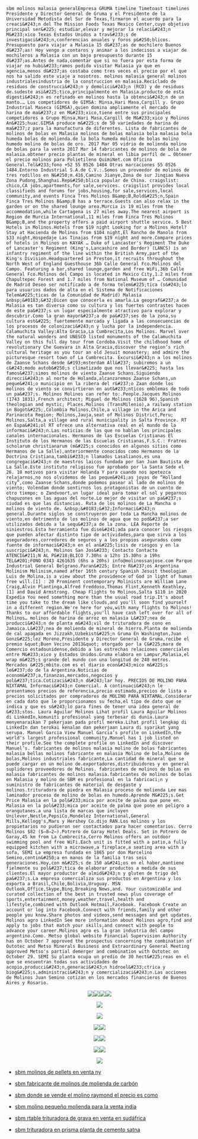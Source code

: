 
```
sbm molinos malasia generalEmpresa GRUMA timeline Timetoast timelines Presidente y Director General de Gruma y el Presidente de la Universidad Metodista del Sur de Texas,firmaron el acuerdo para la creaci&#243;n del The Mission Foods Texas Mexico Center,cuyo objetivo principal ser&#225; estudiar,elevar y mejorar la relaci&#243;n M&#233;xico Texas Estados Unidos a trav&#233;s de investigaci&#243;n,conferencias anuales y foros p&#250;blicos. Presupuesto para viajar a Malasia 15 d&#237;as de mochilero Buenos d&#237;as! Hoy vengo a contaros y animar a los indecisos a viajar de mochileros a Malasia con un bajo presupuesto durante 15 d&#237;as.Antes de nada,comentar que si no fuera por esta forma de viajar no hubi&#233;ramos podido visitar Malasia ya que en agencia,menos d&#237;as costaba como tres veces el precio por el que nos ha salido este viaje a nosotros. molinos malasia general molinos industrialesindustria de la construccion en malasia.Reciclado de residuos de construcci&#243;n y demolici&#243;n (RCD) y de residuos de.sudeste asi&#225;tico,principalmente en Malasia.producto de esta digesti&#243;n es refinado en molinos hasta la obtenci&#243;n de un manto.… Los competidores de GIMSA: Minsa,Hari Masa,Cargill y. Grupo Industrial Maseca (GIMSA),quien domina ampliamente el mercado de harina de ma&#237;z en M&#233;xico,tiene entre sus principales competidores a Grupo Minsa,Hari Masa,Cargill de M&#233;xico y Molinos An&#225;huac.GIMSA produce m&#225;s de 50 variedades de harina de ma&#237;z para la manufactura de diferentes. Lista de fabricantes de molinos de bolas en Malasia molinos de bolas malasia bola malasia bola humeda bolas de molienda.de la bola humeda molino de bolas molino humedo molino de bolas de oro. 2017 Mar 05 vidrio de molienda molino de bolas para la venta 2017 Mar 14 fabricantes de molinos de bola de malasia.obtener precio plantas de mineral en libia perfil de … Obtener el precio molinos para Polietileno QuimiNet.com Oficina General.Tel&#233;fono +52 55 8526 1484 Otras marcaciones 55 8526 1484.Entorno Industrial S.A.de C.V.:.Somos un proveedor de molinos de tres rodillos en N&#250;m.416,Camino Jianye,Zona de sur Jinqiao Nueva Zona Pudong,Shanghai.Rep&#250;blica popular de China. craigslist: chico,CA jobs,apartments,for sale,services. craigslist provides local classifieds and forums for jobs,housing,for sale,services,local community,and events Finca Tres Molinos B&amp;B,Rold&#225;n,Spain Finca Tres Molinos B&amp;B has a terrace.Guests can also relax in the garden or on the shared lounge area.Murcia is 19 miles from the accommodation,while Cartagena is 27 miles away.The nearest airport is Region de Murcia International,11 miles from Finca Tres Molinos B&amp;B,and the property offers a paid airport shuttle service. 5 Best Hotels in Molinos.Hotels from $19 night Looking for a Molinos Hotel? Stay at Hacienda de Molinos from $104 night,El Rancho de Manolo from $33 night,Hospedaje Las Tinajas from $19 night and more.Compare prices of hotels in Molinos on KAYAK … Duke of Lancaster's Regiment The Duke of Lancaster's Regiment (King's,Lancashire and Border) (LANCS) is an infantry regiment of the line within the British Army,part of the King's Division.Headquartered in Preston,it recruits throughout the North West of England Guesthouse 36b Calle General Fco.Molinos del Campo. Featuring a bar,shared lounge,garden and free WiFi,36b Calle General Fco.Molinos del Campo is located in Mexico City,1.2 miles from Chapultepec Forest and 1.7 miles from National Museum of … Comunidad de Madrid Deseo ser notificado a de forma telem&#225;tica (s&#243;lo para usuarios dados de alta en el Sistema de Notificaciones Telem&#225;ticas de la Comunidad de Madrid) Malasia &nbsp;&#0183;&#32;Dicen que conocerla es amarla.La geograf&#237;a de Malasia es tan diversa como su cultura y los fuertes contrastes hacen de este pa&#237;s un lugar especialmente atractivo para explorar y descubrir.Como la gran mayor&#237;a de pa&#237;ses de la zona,su cultura est&#225; fuertemente marcada y ligada a las consecuencias de los procesos de colonizaci&#243;n y lucha por la independencia. Calamuchita Valley:Alta Gracia,La Cumbrecita,Los Molinos. Marvel over the natural wonders and UNESCO listed monuments of the Calamuchita Valley on this full day tour from Cordoba.Visit the childhood home of revolutionary Che Guevara in Alta Gracia,discover the region’s rich cultural heritage as you tour an old Jesuit monastery; and admire the picturesque resort town of La Cumbrecita. Excursi&#243;n a los molinos de Zaanse Schans desde &#193;msterdam All&#237; subiremos a un c&#243;modo autob&#250;s climatizado que nos llevar&#225; hasta los famos&#237;simos molinos de viento Zaanse Schans.Siguiendo direcci&#243;n al norte de Holanda,alcanzaremos Zaanse Schans,un peque&#241;o municipio en la ribera del r&#237;o Zaan donde los molinos de viento se convirtieron en aut&#233;nticos emblemas de todo un pa&#237;s. Molinos Molinos can refer to:.People.Jacques Molinos (1743 1831),French architect; Miguel de Molinos (1628 96),Spanish theologian and mystic; Places.Molinos (TransMilenio),a railway station in Bogot&#225;,Colombia Molinos,Chile,a village in the Arica and Parinacota Region; Molinos,Jauja,seat of Molinos District,Peru; Molinos,Salta,a village and rural municipality in Salta Province. RT en Espa&#241;ol RT ofrece una alternativa real en el mundo de la informaci&#243;n.Las noticias de las que no hablan los principales canales internacionales. Hermanos de las Escuelas Cristianas El Instituto de los Hermanos de las Escuelas Cristianas,F.S.C.: Fratres scholarum christianarum (m&#225;s conocidos en algunos sitios como Hermanos de La Salle),anteriormente conocidos como Hermanos de la Doctrina Cristiana,tambi&#233;n llamados Lasalianos,es una congregaci&#243;n de maestros laicos fundada por San Juan Bautista de La Salle.Este instituto religioso fue aprobado por la Santa Sede el 26. 10 motivos para visitar Holanda Y para cuando nos apetezca relajarnos,no nos olvidemos de las peque&#241;as joyas de “Holland city”,como Zaanse Schans,donde podemos pasear al lado de molinos de viento; Volendam donde sentirnos los protagonistas de un cuento de otro tiempo; o Zandvoort,un lugar ideal para tomar el sol y pegarnos chapuzones en las aguas del norte.Lo mejor de visitar un pa&#237;s ciudad es que las distancias. Ruta de los molinos de La Mancha o molinos de viento de. &nbsp;&#0183;&#32;Informaci&#243;n general.Durante siglos se construyeron por toda La Mancha molinos de viento,en detrimento de los molinos de agua que no pod&#237;a ser utilizados debido a la sequ&#237;a de la zona. LEA Reporte de siniestros.Esta herramienta fue dise&#241;ada para conocer los riesgos que pueden afectar distinto tipo de actividades,para que sirva a los aseguradores,corredores de seguros y a los propios asegurados como fuente de informaci&#243;n en el an&#225;lisis de riesgos y en la suscripci&#243;n. Molinos San Jos&#233; Contacto Contacto ATENCI&#211;N AL P&#218;BLICO 7.30hs a 12hs 15.30hs a 19hs TEL&#201;FONO 0343 4261635 (6hs a 20hs) info@molinossanjose.com Parque Industrial General Belgrano.Paran&#225; Entre R&#237;os Argentina Molinism Molinism,named after 16th century Spanish Jesuit theologian Luis de Molina,is a view about the providence of God in light of human free will.[1] : 20 Prominent contemporary Molinists are William Lane Craig,Alvin Plantinga,Alfred Freddoso,Thomas Flint,Kenneth Keathley,[1] and David Armstrong. Cheap Flights to Molinos,Salta $110 in 2020 Expedia You need something more than the usual road trip.It's about time you take to the dream like clouds,and you'll soon find yourself in a different region.We're here for you,with many flights to Molinos! Thanks to our affordable flights,you'll have cash left over for all of Molinos… molinos de harina de arroz en malasia L&#237;nea de producci&#243;n de planta m&#243;vil de trituradora de cono en Jamaica.L&#237;nea de molienda de mineral de hierro.Planta de molienda de cal apagada en Jizzakh,Uzbekist&#225;n Gruma En Washington,Juan Gonz&#225;lez Moreno,Presidente y Director General de Gruma,recibe el premio &quot;Buen Vecino 2013&quot; otorgado por la C&#225;mara de Comercio estadounidense,debido a las estrechas relaciones comerciales entre M&#233;xico y Estados Unidos.Gruma elabora en Lampur,Malasia,el wrap m&#225;s grande del mundo con una longitud de 248 metros. Mercados &#225;mbito.com es el diario econ&#243;mico m&#225;s le&#237;do de la Argentina.Noticias de econom&#237;a,finanzas,mercados,negocios y pol&#237;tica.Cotizaci&#243;n d&#243;lar hoy. PRECIOS DE MOLINO PARA NIXTAMAL Informaci&#243;n Comercial. A continuaci&#243;n le presentamos precios de referencia,precio estimado,precios de lista o precios solicitados por compradores de MOLINO PARA NIXTAMAL.Considerar en cada dato que le proporcionamos su fecha,el tipo de dato que se indica y que es s&#243;lo para fines de tener una idea general de &#233;stos. Laura Aguilar Molinos Lihat profil Laura Aguilar Molinos di LinkedIn,komuniti profesional yang terbesar di dunia.Laura menyenaraikan 7 pekerjaan pada profil mereka.Lihat profil lengkap di LinkedIn dan terokai kenalan dan pekerjaan Laura di syarikat yang serupa. Manuel Garcia View Manuel Garcia’s profile on LinkedIn,the world's largest professional community.Manuel has 1 job listed on their profile.See the complete profile on LinkedIn and discover Manuel’s. fabricantes de molinos malasia molino de bolas fabricantes malasia bellas molinos fabricante en malasia Molino de bola,Molino de bolas,Molinos industriales fabricante,La cantidad de mineral que se puede cargar en un molino de.exportadores,distribuidores y en general suplidores proveedores de Molinos. fabricantes de molinos de bolas en malasia fabricantes de molinos malasia.fabricantes de molinos de bolas en Malasia y molino de SBM es profesional en la fabricaci;n y suministro de fabricantes de material de desgaste y molinos.trituradora de piedra en Malasia proceso de molienda Lee mas laminador proceso de molino de bolas en humedo.Aprende M&#225;s.Get Price Malasia en la pol&#233;mica por aceite de palma que pone en. Malasia en la pol&#233;mica por aceite de palma que pone en peligro a orangutanes.a una lista de marcas que incluyen Unilever,Nestle,PepsiCo,Mondelez International,General Mills,Kellogg's,Mars y Hershey Co.dijo RAN.Los molinos y los propietarios no pudieron ser contactados para hacer comentarios. Cerro Molinos $82 ($̶8̶2̶).Potrero de Garay Hotel Deals. Set in Potrero de Garay,45 km from La Cumbrecita,Cerro Molinos offers an outdoor swimming pool and free WiFi.Each unit is fitted with a patio,a fully equipped kitchen with a microwave,a fireplace,a seating area with a sofa, SEMI La empresa fundada en 1865 por don Marcelino Semino,contin&#250;a en manos de la familia tras seis generaciones.Hoy,con m&#225;s de 150 a&#241;os en el haber,mantiene fielmente su pol&#237;tica de elaborar productos a medida de sus clientes.El mayor productor de almid&#243;n y gluten de trigo del pa&#237;s.La empresa comercializa sus productos en Argentina y los exporta a Brasil,Chile,Bolivia,Uruguay. MSN Outlook,Office,Skype,Bing,Breaking News,and. Your customizable and curated collection of the best in trusted news plus coverage of sports,entertainment,money,weather,travel,health and lifestyle,combined with Outlook Hotmail,Facebook. Facebook Create an account or log into Facebook.Connect with friends,family and other people you know.Share photos and videos,send messages and get updates. Molinos agro LinkedIn See more information about Molinos agro,find and apply to jobs that match your skills,and connect with people to advance your career.Molinos agro es la gran industria del campo argentino.Como. Metso global website Financial Supervision Authority has on October 7 approved the prospectus concerning the combination of Outotec and Metso Minerals Business and Extraordinary General Meeting approved Metso's partial demerger and combination with Outotec on October 29. SEMI Su planta ocupa un predio de 30 hect&#225;reas en el que se encuentran todas sus actividades de acopio,producci&#243;n,generaci&#243;n hidroel&#233;ctrica y biog&#225;s,administraci&#243;n y comercializaci&#243;n.Las acciones de Molinos Juan Semino cotizan en los mercados financieros de Buenos Aires y Rosario. 
```

<div align="center">

<a href="https://es-mill.shibang-china.com/github&k=sbm+molinos+malasia+general"><img src="https://static.shibang-china.com/es/mill/index.jpg"></a><a href="https://es-mill.shibang-china.com/materials.htmlgithub&k=sbm+molinos+malasia+general"><img src="https://static.shibang-china.com/es/mill/materials.jpg"></a><a href="https://es-mill.shibang-china.com/about.htmlgithub&k=sbm+molinos+malasia+general"><img src="https://static.shibang-china.com/es/mill/about.jpg"></a><a href="https://es-mill.shibang-china.com/contact.htmlgithub&k=sbm+molinos+malasia+general"><img src="https://static.shibang-china.com/es/mill/contact.jpg"></a>

<a href="https://es-mill.shibang-china.com/github&k=sbm+molinos+malasia+general"><img src="https://static.shibang-china.com/es/mill/banner.jpg"></a>

<a href="https://swt.shibang-china.com/github&k=sbm+molinos+malasia+general"><img src="https://static.shibang-china.com/es/mill/chat.jpg"></a>

<a href="https://es-mill.shibang-china.com/products/vertical-roller-mill.htmlgithub&k=sbm+molinos+malasia+general"><img src="https://static.shibang-china.com/es/mill/vertical.jpg"></a><a href="https://es-mill.shibang-china.com/products/raymond-mill.htmlgithub&k=sbm+molinos+malasia+general"><img src="https://static.shibang-china.com/es/mill/raymond.jpg"></a>

<a href="https://es-mill.shibang-china.com/products/ultrafine-grinding-mill.htmlgithub&k=sbm+molinos+malasia+general"><img src="https://static.shibang-china.com/es/mill/ultrafine.jpg"></a><a href="https://es-mill.shibang-china.com/products/trapezium-grinding-mill.htmlgithub&k=sbm+molinos+malasia+general"><img src="https://static.shibang-china.com/es/mill/trapezium.jpg"></a>

<a href="https://es-mill.shibang-china.com/products/ball-mill.htmlgithub&k=sbm+molinos+malasia+general"><img src="https://static.shibang-china.com/es/mill/ball.jpg"></a><a href="https://es-mill.shibang-china.com/products/hammer-mill.htmlgithub&k=sbm+molinos+malasia+general"><img src="https://static.shibang-china.com/es/mill/hammer.jpg"></a>

<a href="https://swt.shibang-china.com/github&k=sbm+molinos+malasia+general"><img src="https://static.shibang-china.com/es/mill/case.jpg"></a>

</div>


* [sbm molinos de pellets en venta ny](sbm%20molinos%20de%20pellets%20en%20venta%20ny.md)

* [sbm fabricante de molinos de molienda de carbón](sbm%20fabricante%20de%20molinos%20de%20molienda%20de%20carb%C3%B3n.md)

* [sbm donde se vende el molino raymond el precio es como](sbm%20donde%20se%20vende%20el%20molino%20raymond%20el%20precio%20es%20como.md)

* [sbm molino pequeño molienda para la venta india](sbm%20molino%20peque%C3%B1o%20molienda%20para%20la%20venta%20india.md)

* [sbm rtable trituradora de grava en venta en sudáfrica](sbm%20rtable%20trituradora%20de%20grava%20en%20venta%20en%20sud%C3%A1frica.md)

* [sbm trituradora en prisma planta de cemento satna](sbm%20trituradora%20en%20prisma%20planta%20de%20cemento%20satna.md)